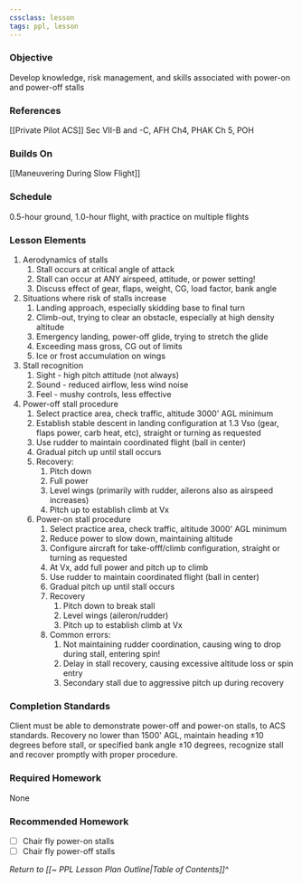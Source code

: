 ```yaml
---
cssclass: lesson
tags: ppl, lesson
---
```

### Objective
Develop knowledge, risk management, and skills associated with power-on and power-off stalls

### References
[[Private Pilot ACS]] Sec VII-B and -C, AFH Ch4, PHAK Ch 5, POH

### Builds On
[[Maneuvering During Slow Flight]]

### Schedule
0.5-hour ground, 1.0-hour flight, with practice on multiple flights

### Lesson Elements
1. Aerodynamics of stalls
	1. Stall occurs at critical angle of attack
	2. Stall can occur at ANY airspeed, attitude, or power setting!
	3. Discuss effect of gear, flaps, weight, CG, load factor, bank angle
2. Situations where risk of stalls increase
	1. Landing approach, especially skidding base to final turn
	2. Climb-out, trying to clear an obstacle, especially at high density altitude
	3. Emergency landing, power-off glide, trying to stretch the glide
	4. Exceeding mass gross, CG out of limits
	5. Ice or frost accumulation on wings
3. Stall recognition
	1. Sight - high pitch attitude (not always)
	2. Sound - reduced airflow, less wind noise
	3. Feel - mushy controls, less effective
4. Power-off stall procedure
	1. Select practice area, check traffic, altitude 3000' AGL minimum
	2. Establish stable descent in landing configuration at 1.3 Vso (gear, flaps power, carb heat, etc), straight or turning as requested
	3. Use rudder to maintain coordinated flight (ball in center)
	4. Gradual pitch up until stall occurs
	5. Recovery:
		1. Pitch down
		2. Full power
		3. Level wings (primarily with rudder, ailerons also as airspeed increases)
		4. Pitch up to establish climb at Vx
	6. Power-on stall procedure
		1. Select practice area, check traffic, altitude 3000' AGL minimum
		2. Reduce power to slow down, maintaining altitude
		3. Configure aircraft for take-offf/climb configuration, straight or turning as requested
		4. At Vx, add full power and pitch up to climb
		5. Use rudder to maintain coordinated flight (ball in center)
		6. Gradual pitch up until stall occurs
		7. Recovery
			1. Pitch down to break stall
			2. Level wings (aileron/rudder)
			3. Pitch up to establish climb at Vx
		8. Common errors:
			1. Not maintaining rudder coordination, causing wing to drop during stall, entering spin!
			2. Delay in stall recovery, causing excessive altitude loss or spin entry
			3. Secondary stall due to aggressive pitch up during recovery

### Completion Standards
Client must be able to demonstrate power-off and power-on stalls, to ACS standards. Recovery no lower than 1500' AGL, maintain heading &plusmn;10 degrees before stall, or specified bank angle &plusmn;10 degrees, recognize stall and recover promptly with proper procedure.

### Required Homework
 None
### Recommended Homework 
- [ ] Chair fly power-on stalls
- [ ] Chair fly power-off stalls

*Return to [[~ PPL Lesson Plan Outline|Table of Contents]]^*